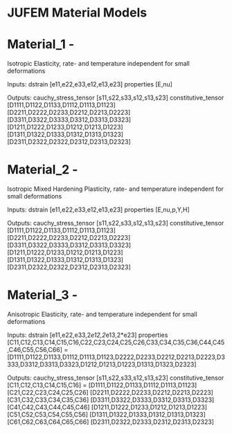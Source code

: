 # JUFEM Material Models

# Material_1 - 
Isotropic Elasticity, rate- and temperature independent for small deformations

 Inputs: 
  dstrain [e11,e22,e33,e12,e13,e23]
  properties [E,nu]

 Outputs: 
  cauchy_stress_tensor [s11,s22,s33,s12,s13,s23]
  constitutive_tensor [D1111,D1122,D1133,D1112,D1113,D1123]
                      [D2211,D2222,D2233,D2212,D2213,D2223]
                      [D3311,D3322,D3333,D3312,D3313,D3323]
                      [D1211,D1222,D1233,D1212,D1213,D1223]
                      [D1311,D1322,D1333,D1312,D1313,D1323]
                      [D2311,D2322,D2322,D2312,D2313,D2323]

# Material_2 - 
Isotropic Mixed Hardening Plasticity, rate- and temperature independent for small deformations

 Inputs: 
  dstrain [e11,e22,e33,e12,e13,e23]
  properties [E,nu,p,Y,H]

 Outputs: 
  cauchy_stress_tensor [s11,s22,s33,s12,s13,s23]
  constitutive_tensor [D1111,D1122,D1133,D1112,D1113,D1123]
                      [D2211,D2222,D2233,D2212,D2213,D2223]
                      [D3311,D3322,D3333,D3312,D3313,D3323]
                      [D1211,D1222,D1233,D1212,D1213,D1223]
                      [D1311,D1322,D1333,D1312,D1313,D1323]
                      [D2311,D2322,D2322,D2312,D2313,D2323]

# Material_3 - 
Anisotropic Elasticity, rate- and temperature independent for small deformations

 Inputs: 
  dstrain [e11,e22,e33,2*e12,2*e13,2*e23]
  properties [C11,C12,C13,C14,C15,C16,C22,C23,C24,C25,C26,C33,C34,C35,C36,C44,C45,C46,C55,C56,C66] = [D1111,D1122,D1133,D1112,D1113,D1123,D2222,D2233,D2212,D2213,D2223,D3333,D3312,D3313,D3323,D1212,D1213,D1223,D1313,D1323,D2323]

 Outputs: 
  cauchy_stress_tensor [s11,s22,s33,s12,s13,s23]
  constitutive_tensor [C11,C12,C13,C14,C15,C16] = [D1111,D1122,D1133,D1112,D1113,D1123] 
                      [C21,C22,C23,C24,C25,C26]   [D2211,D2222,D2233,D2212,D2213,D2223]
                      [C31,C32,C33,C34,C35,C36]   [D3311,D3322,D3333,D3312,D3313,D3323]
                      [C41,C42,C43,C44,C45,C46]   [D1211,D1222,D1233,D1212,D1213,D1223]
                      [C51,C52,C53,C54,C55,C56]   [D1311,D1322,D1333,D1312,D1313,D1323]
                      [C61,C62,C63,C64,C65,C66]   [D2311,D2322,D2333,D2312,D2313,D2323]